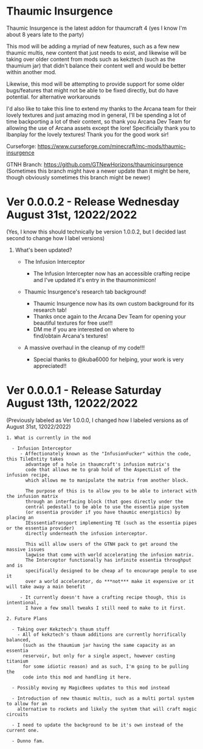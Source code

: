 # Thaumic Insurgence
Thaumic Insurgence is the latest addon for thaumcraft 4 (yes I know I'm about 8 years late to the party)
   
This mod will be adding a myriad of new features, such as a few new thaumic multis, new content that just needs to exist, and likewise will be taking over
older content from mods such as kekztech (such as the thaumium jar) that didn't balance their content well and would be better within another mod.
   
Likewise, this mod will be attempting to provide support for some older bugs/features that might not be able to be fixed directly, but do have potential. 
for alternative workarounds

I'd also like to take this line to extend my thanks to the Arcana team for their lovely textures and just amazing mod in general, I'll be spending a lot
of time backporting a lot of their content, so thank you Arcana Dev Team for allowing the use of Arcana assets except the lore!
Specificially thank you to Ibanplay for the lovely textures! Thank you for the good work sir!

Curseforge: https://www.curseforge.com/minecraft/mc-mods/thaumic-insurgence

GTNH Branch: https://github.com/GTNewHorizons/thaumicinsurgence
(Sometimes this branch might have a newer update than it might be here, though obviously sometimes this branch might be newer)

# Ver 0.0.0.2 - Release Wednesday August 31st, 12022/2022
(Yes, I know this should technically be version 1.0.0.2, but I decided last second to change how I label versions)

   1. What's been updated?
      - The Infusion Interceptor
        - The Infusion Intercepter now has an accessible crafting recipe and I've updated it's entry in the thaumonimicon!

      - Thaumic Insurgence's research tab background!
         -  Thaumic Insurgence now has its own custom background for its research tab! 
         -  Thanks once again to the Arcana Dev Team for opening your beautiful textures for free use!!!
         -  DM me if you are interested on where to find/obtain Arcana's textures!

      - A massive overhaul in the cleanup of my code!!! 
         -  Special thanks to @kuba6000 for helping, your work is very appreciated!!

# Ver 0.0.0.1 - Release Saturday August 13th, 12022/2022
(Previously labeled as Ver 1.0.0.0, I changed how I labeled versions as of August 31st, 12022/2022)
    
    1. What is currently in the mod
    
      - Infusion Interceptor
         - Affectionately known as the "InfusionFucker" within the code, this TileEntity takes 
           advantage of a hole in thaumcraft's infusion matrix's
           code that allows me to grab hold of the AspectList of the infusion recipe, 
           which allows me to manipulate the matrix from another block.
      
           The purpose of this is to allow you to be able to interact with the infusion matrix 
           through an interfacing block (that goes directly under the
           central pedestal) to be able to use the essentia pipe system 
           (or essentia provider if you have thaumic energistics) by placing an
           IEsssentiaTransport implementing TE (such as the essentia pipes or the essentia provider) 
           directly underneath the infusion interceptor.
           
           This will allow users of the GTNH pack to get around the massive issues 
           lagwise that come with world accelerating the infusion matrix.
           The Interceptor functionally has infinite essentia throughput and is 
           specifically designed to be cheap af to encourage people to use it
           over a world accelerator, do ***not*** make it expensive or it will take away a main benefit
           
         - It currently doesn't have a crafting recipe though, this is intentional, 
           I have a few small tweaks I still need to make to it first.
    
    2. Future Plans
    
      - Taking over Kekztech's thaum stuff
        - All of kekztech's thaum additions are currently horrifically balanced, 
          (such as the thaumium jar having the same capacity as an essentia
          reservoir, but only for a single aspect, however costing titanium
          for some idiotic reason) and as such, I'm going to be pulling the
          code into this mod and handling it here.
      
      - Possibly moving my MagicBees updates to this mod instead
      
      - Introduction of new thaumic multis, such as a multi portal system to allow for an 
        alternative to rockets and likely the system that will craft magic circuits
      
      - I need to update the background to be it's own instead of the current one.
      
      - Dunno fam.
